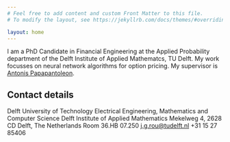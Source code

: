 ```yaml
---
# Feel free to add content and custom Front Matter to this file.
# To modify the layout, see https://jekyllrb.com/docs/themes/#overriding-theme-defaults

layout: home
---
```

I am a PhD Candidate in Financial Engineering at the Applied Probability department of the Delft Institute of Applied Mathematcs, TU Delft. My work focusses on neural network algorithms for option pricing. My supervisor is [Antonis Papapantoleon](https://fa.ewi.tudelft.nl/~apapapantoleon/index.html).

## Contact details
Delft University of Technology
Electrical Engineering, Mathematics and Computer Science
Delft Institute of Applied Mathematics
Mekelweg 4, 2628 CD Delft, The Netherlands
Room 36.HB 07.250
j.g.rou@tudelft.nl
+31 15 27 85406
